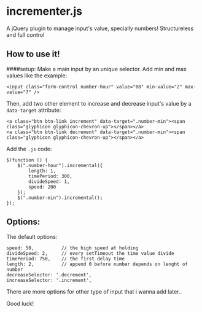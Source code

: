 # incrementer.js
A jQuery plugin to manage input's value, specially numbers!
Structureless and full control
## How to use it!
####setup: 
Make a main input by an unique selector.
Add min and max values like the example:
```
<input class="form-control number-hour" value="08" min-value="2" max-value="7" />
```
Then, add two other element to increase and decrease input's value by a `data-target` attribute:
```
<a class="btn btn-link increment" data-target=".number-min"><span class="glyphicon glyphicon-chevron-up"></span></a>
<a class="btn btn-link decrement" data-target=".number-min"><span class="glyphicon glyphicon-chevron-up"></span></a>
```
Add the `.js` code:
```
$(function () {
    $(".number-hour").incremental({
        length: 1,
        timePeriod: 300,
        divideSpeed: 1,
        speed: 200
    });
    $(".number-min").incremental();
});
```

## Options:
The default options:
```
speed: 50,          // the high speed at holding
divideSpeed: 2,     // every setTimeout the time value divide 
timePeriod: 750,    // the first delay time
length: 2,          // append 0 before number depends on lenght of number
decreaseSelector: '.decrement',
increaseSelector: '.increment',
```
There are more options for other type of input that i wanna add later..

Good luck!
